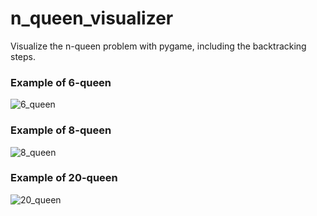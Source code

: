 # n_queen_visualizer

Visualize the n-queen problem with pygame, including the backtracking steps.

### Example of 6-queen

![6_queen](https://user-images.githubusercontent.com/62132206/118371582-80cfbe00-b5ad-11eb-8658-fbfa84b0c819.gif)

### Example of 8-queen

![8_queen](https://user-images.githubusercontent.com/62132206/118371474-174faf80-b5ad-11eb-80bb-20e9d217b19a.gif)

### Example of 20-queen

![20_queen](https://user-images.githubusercontent.com/62132206/118371480-1a4aa000-b5ad-11eb-9947-eda30bf141cf.gif)
